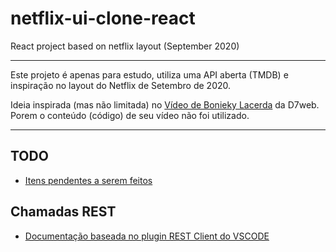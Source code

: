 # netflix-ui-clone-react
React project based on netflix layout (September 2020)

---

Este projeto é apenas para estudo, utiliza uma API aberta (TMDB) e inspiração no layout do Netflix de Setembro de 2020.

Ideia inspirada (mas não limitada) no [Vídeo de Bonieky Lacerda](https://www.youtube.com/watch?v=tBweoUiMsDg) da D7web.
Porem o conteúdo (código) de seu vídeo não foi utilizado.

---

## TODO

- [Itens pendentes a serem feitos](task.todo)

## Chamadas REST

- [Documentação baseada no plugin REST Client do VSCODE](documentation.rest)

